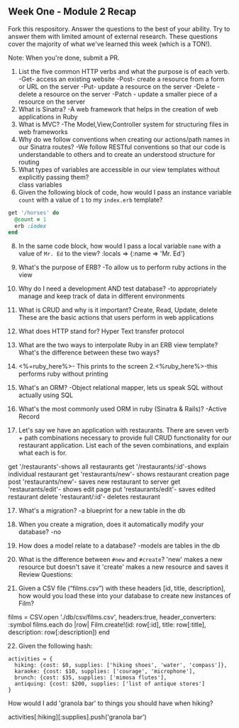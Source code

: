 ## Week One - Module 2 Recap

Fork this respository. Answer the questions to the best of your ability. Try to answer them with limited amount of external research. These questions cover the majority of what we've learned this week (which is a TON!).

Note: When you're done, submit a PR.

1. List the five common HTTP verbs and what the purpose is of each verb.
  -Get- access an existing website
  -Post- create a resource from a form or URL on the server
  -Put- update a resource on the server
  -Delete - delete a resource on the server
  -Patch  - update a smaller piece of a resource on the server
2. What is Sinatra?
  -A web framework that helps in the creation of web applications in Ruby
4. What is MVC?
  -The Model,View,Controller system for structuring files in web frameworks
5. Why do we follow conventions when creating our actions/path names in our Sinatra routes?
  -We follow RESTful conventions so that our code is understandable to others and to create an understood structure for routing
6. What types of variables are accessible in our view templates without explicitly passing them?  
  class variables
7. Given the following block of code, how would I pass an instance variable `count` with a value of `1` to my `index.erb` template?

  ```ruby
  get '/horses' do
    @count = 1
    erb :index
  end
  ```
8. In the same code block, how would I pass a local variable `name` with a value of `Mr. Ed` to the view?
   :locals => {:name => 'Mr. Ed'}
9. What's the purpose of ERB?
  -To allow us to perform ruby actions in the view
10. Why do I need a development AND test database?
    -to appropriately manage and keep track of data in different environments
11. What is CRUD and why is it important?
  Create, Read, Update, delete
  These are the basic actions that users perform in web applications
12. What does HTTP stand for?
  Hyper Text transfer protocol
13. What are the two ways to interpolate Ruby in an ERB view template? What's the difference between these two ways?
  1. <%=ruby_here%>- This prints to the screen
  2.<%ruby_here%>-this performs ruby without printing

14. What's an ORM?
  -Object relational mapper, lets us speak SQL without actually using SQL
15. What's the most commonly used ORM in ruby (Sinatra & Rails)?
  -Active Record
16. Let's say we have an application with restaurants. There are seven verb + path combinations necessary to provide full CRUD functionality for our restaurant application. List each of the seven combinations, and explain what each is for.

  get '/restaurants'-shows all restaurants
  get '/restaurants/:id'-shows individual restaurant
  get 'restaurants/new'- shows restaurant creation page
  post 'restaurants/new'- saves new restaurant to server
  get 'restaurants/edit'- shows edit page
  put 'restaurants/edit'- saves edited restaurant
  delete 'restaurant/:id'- deletes restaurant  

17. What's a migration?
  -a blueprint for a new table in the db

18. When you create a migration, does it automatically modify your database?
  -no
  
19. How does a model relate to a database?
  -models are tables in the db
20. What is the difference between `#new` and `#create`?
    'new' makes a new resource but doesn't save it
    'create' makes a new resource and saves it
Review Questions:  
21. Given a CSV file (“films.csv”) with these headers [id, title, description], how would you load these into your database to create new instances of Film?  

films = CSV.open './db/csv/films.csv', headers:true, header_converters: :symbol
films.each do |row|
  Film.create!(id: row[:id], title: row[:title], description: row[:description])
end

22. Given the following hash:
```
activities = {
  hiking: {cost: $0, supplies: ['hiking shoes', 'water', 'compass']},
  karaoke: {cost: $10, supplies: ['courage', 'microphone'],
  brunch: {cost: $35, supplies: ['mimosa flutes'],
  antiquing: {cost: $200, supplies: ['list of antique stores']
}
```
How would I add 'granola bar' to things you should have when hiking?

 activities[:hiking][:supplies].push('granola bar')
